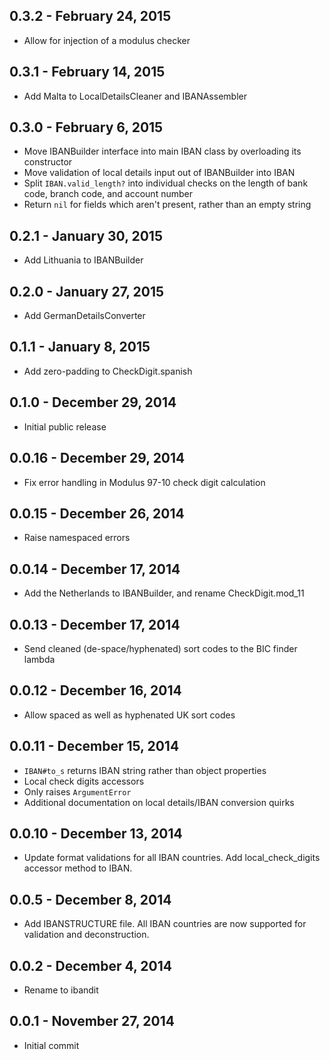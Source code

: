 ## 0.3.2 - February 24, 2015

- Allow for injection of a modulus checker

## 0.3.1 - February 14, 2015

- Add Malta to LocalDetailsCleaner and IBANAssembler

## 0.3.0 - February 6, 2015

- Move IBANBuilder interface into main IBAN class by overloading its constructor
- Move validation of local details input out of IBANBuilder into IBAN
- Split `IBAN.valid_length?` into individual checks on the length of bank code, branch code, and account number
- Return `nil` for fields which aren't present, rather than an empty string

## 0.2.1 - January 30, 2015

- Add Lithuania to IBANBuilder

## 0.2.0 - January 27, 2015

- Add GermanDetailsConverter

## 0.1.1 - January 8, 2015

- Add zero-padding to CheckDigit.spanish

## 0.1.0 - December 29, 2014

- Initial public release

## 0.0.16 - December 29, 2014

- Fix error handling in Modulus 97-10 check digit calculation

## 0.0.15 - December 26, 2014

- Raise namespaced errors

## 0.0.14 - December 17, 2014

- Add the Netherlands to IBANBuilder, and rename CheckDigit.mod_11

## 0.0.13 - December 17, 2014

- Send cleaned (de-space/hyphenated) sort codes to the BIC finder lambda

## 0.0.12 - December 16, 2014

- Allow spaced as well as hyphenated UK sort codes

## 0.0.11 - December 15, 2014

- `IBAN#to_s` returns IBAN string rather than object properties
- Local check digits accessors
- Only raises `ArgumentError`
- Additional documentation on local details/IBAN conversion quirks

## 0.0.10 - December 13, 2014

- Update format validations for all IBAN countries. Add local_check_digits
  accessor method to IBAN.

## 0.0.5 - December 8, 2014

- Add IBANSTRUCTURE file. All IBAN countries are now supported for validation
  and deconstruction.

## 0.0.2 - December 4, 2014

- Rename to ibandit

## 0.0.1 - November 27, 2014

- Initial commit
